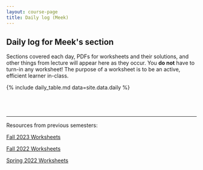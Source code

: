 ```yaml
---
layout: course-page
title: Daily log (Meek)
---
```


## Daily log for Meek's section

Sections covered each day, PDFs for worksheets and their solutions, and other things from lecture will appear here as they occur.  You **do not** have to turn-in any worksheet!  The purpose of a worksheet is to be an active, efficient learner in-class.

<!-- This is also the place I will put Matlab codes which I used in occasional demonstrations.  To run these examples yourself, use either [Matlab online](https://matlab.mathworks.com/) or [Octave online](https://octave-online.net/) or get a copy of Matlab/Octave on your own machine. -->

{% include daily_table.md  data=site.data.daily %}

<div style="padding-bottom: 40px"></div>

---
Resources from previous semesters:

[Fall 2023 Worksheets](worksheetsF23.html)

[Fall 2022 Worksheets](worksheetsF22.html)

[Spring 2022 Worksheets](worksheetsS22.html)

